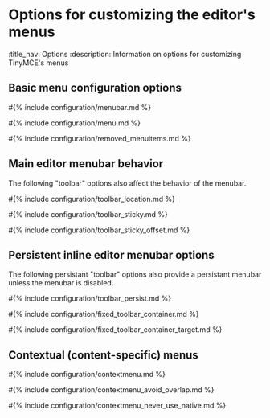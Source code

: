 # Options for customizing the editor's menus
:title_nav: Options
:description: Information on options for customizing TinyMCE's menus

## Basic menu configuration options

#{% include configuration/menubar.md %}

#{% include configuration/menu.md %}

#{% include configuration/removed_menuitems.md %}

## Main editor menubar behavior

The following "toolbar" options also affect the behavior of the menubar.

#{% include configuration/toolbar_location.md %}

#{% include configuration/toolbar_sticky.md %}

#{% include configuration/toolbar_sticky_offset.md %}

## Persistent inline editor menubar options

The following persistant "toolbar" options also provide a persistant menubar unless the menubar is disabled.

#{% include configuration/toolbar_persist.md %}

#{% include configuration/fixed_toolbar_container.md %}

#{% include configuration/fixed_toolbar_container_target.md %}

## Contextual (content-specific) menus

#{% include configuration/contextmenu.md %}

#{% include configuration/contextmenu_avoid_overlap.md %}

#{% include configuration/contextmenu_never_use_native.md %}
